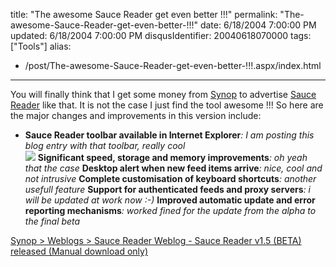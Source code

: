 title: "The awesome Sauce Reader get even better !!!"
permalink: "The-awesome-Sauce-Reader-get-even-better-!!!"
date: 6/18/2004 7:00:00 PM
updated: 6/18/2004 7:00:00 PM
disqusIdentifier: 20040618070000
tags: ["Tools"]
alias:
 - /post/The-awesome-Sauce-Reader-get-even-better-!!!.aspx/index.html
---
You will finally think that I get some money from [Synop](http://www.synop.com/) to advertise [Sauce Reader](http://www.synop.com/Products/SauceReader/) like that. It is not the case I just find the tool awesome !!! So here are the major changes and improvements in this version include:

*   <strong>Sauce Reader toolbar available in Internet Explorer</strong><em>: I am posting this blog entry with that toolbar, really cool<br>![](http://www.synop.com/Weblogs/SauceReader/content/binary/Sauce%20Reader%20v1.5%20-%20IE%20Toolbar.PNG)</em> 
<strong>Significant speed, storage and memory improvements</strong><em>: oh yeah that the case</em> 
<strong>Desktop alert when new feed items arrive</strong><em>: nice, cool and not intrusive</em> 
<strong>Complete customisation of keyboard shortcuts</strong><em>: another usefull feature </em>
<strong>Support for authenticated feeds and proxy servers</strong><em>: i will be updated at work now :-)</em> 
<strong>Improved automatic update and error reporting mechanisms</strong><em>: worked fined for the update from the alpha to the final beta</em>

<!-- more -->

[Synop > Weblogs > Sauce Reader Weblog - Sauce Reader v1.5 (BETA) released (Manual download only)](http://www.synop.com/Weblogs/SauceReader/PermaLink.aspx?guid=198714f8-11d1-40bd-a370-e39588fa0c08)
